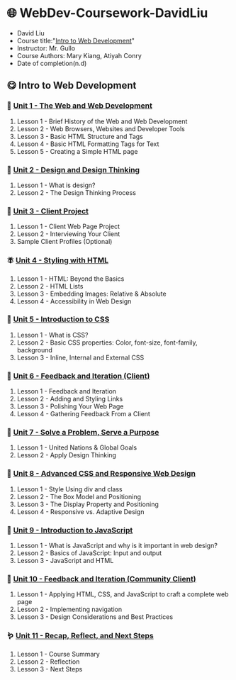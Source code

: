 # 🌐 WebDev-Coursework-DavidLiu

* David Liu
* Course title:"[Intro to Web Development](https://vscodeedu.com/courses/intro-to-web-dev)"
* Instructor: Mr. Gullo
* Course Authors: Mary Kiang, Atiyah Conry
* Date of completion(n.d)

## 😋 Intro to Web Development

### 🦍 [Unit 1 - The Web and Web Development](https://vscode.dev/edu?courseId=intro-to-web-dev&workspace-scheme=vscode-edu-workspace&profile=web-dark#account-id=c679d6cf-107b-4213-b496-2ade543629e1&select-course-node=intro-to-web-dev%3Aiwd-webdev)

1. Lesson 1 - Brief History of the Web and Web Development
2. Lesson 2 - Web Browsers, Websites and Developer Tools
3. Lesson 3 - Basic HTML Structure and Tags
4. Lesson 4 - Basic HTML Formatting Tags for Text
5. Lesson 5 - Creating a Simple HTML page

### 🐆 [Unit 2 - Design and Design Thinking](https://vscode.dev/edu?courseId=intro-to-web-dev&workspace-scheme=vscode-edu-workspace&profile=web-dark#account-id=c679d6cf-107b-4213-b496-2ade543629e1&select-course-node=intro-to-web-dev%3Aiwd-design)

1. Lesson 1 - What is design?
2. Lesson 2 - The Design Thinking Process

### 🦉 [Unit 3 - Client Project](https://vscode.dev/edu?courseId=intro-to-web-dev&workspace-scheme=vscode-edu-workspace&profile=web-dark#account-id=c679d6cf-107b-4213-b496-2ade543629e1&select-course-node=intro-to-web-dev%3Aiwd-client)

1. Lesson 1 - Client Web Page Project
2. Lesson 2 - Interviewing Your Client
3. Sample Client Profiles (Optional)

### 🪰 [Unit 4 - Styling with HTML](https://vscode.dev/edu?courseId=intro-to-web-dev&workspace-scheme=vscode-edu-workspace&profile=web-dark#account-id=c679d6cf-107b-4213-b496-2ade543629e1&select-course-node=intro-to-web-dev%3Aiwd-styling)

1. Lesson 1 - HTML: Beyond the Basics
2. Lesson 2 - HTML Lists
3. Lesson 3 - Embedding Images: Relative & Absolute
4. Lesson 4 - Accessibility in Web Design

### 🦇 [Unit 5 - Introduction to CSS](https://vscode.dev/edu?courseId=intro-to-web-dev&workspace-scheme=vscode-edu-workspace&profile=web-dark#account-id=c679d6cf-107b-4213-b496-2ade543629e1&select-course-node=intro-to-web-dev%3Aiwd-css)

1. Lesson 1 - What is CSS?
2. Lesson 2 - Basic CSS properties: Color, font-size, font-family, background
3. Lesson 3 - Inline, Internal and External CSS

### 🐝 [Unit 6 - Feedback and Iteration (Client)](https://vscode.dev/edu?courseId=intro-to-web-dev&workspace-scheme=vscode-edu-workspace&profile=web-dark#account-id=c679d6cf-107b-4213-b496-2ade543629e1&select-course-node=intro-to-web-dev%3Aiwd-feedback)

1. Lesson 1 - Feedback and Iteration
2. Lesson 2 - Adding and Styling Links
3. Lesson 3 - Polishing Your Web Page
4. Lesson 4 - Gathering Feedback From a Client

### 🦅 [Unit 7 - Solve a Problem, Serve a Purpose](https://vscode.dev/edu?courseId=intro-to-web-dev&workspace-scheme=vscode-edu-workspace&profile=web-dark#account-id=c679d6cf-107b-4213-b496-2ade543629e1&select-course-node=intro-to-web-dev%3Aiwd-solve)

1. Lesson 1 - United Nations & Global Goals
2. Lesson 2 - Apply Design Thinking

### 🫎 [Unit 8 - Advanced CSS and Responsive Web Design](https://vscode.dev/edu?courseId=intro-to-web-dev&workspace-scheme=vscode-edu-workspace&profile=web-dark#account-id=c679d6cf-107b-4213-b496-2ade543629e1&select-course-node=intro-to-web-dev%3Aiwd-advcss)

1. Lesson 1 - Style Using div and class
2. Lesson 2 - The Box Model and Positioning
3. Lesson 3 - The Display Property and Positioning
4. Lesson 4 - Responsive vs. Adaptive Design

### 🦖 [Unit 9 - Introduction to JavaScript](https://vscode.dev/edu?courseId=intro-to-web-dev&workspace-scheme=vscode-edu-workspace&profile=web-dark#account-id=c679d6cf-107b-4213-b496-2ade543629e1&select-course-node=intro-to-web-dev%3Aiwd-js)

1. Lesson 1 - What is JavaScript and why is it important in web design?
2. Lesson 2 - Basics of JavaScript: Input and output
3. Lesson 3 - JavaScript and HTML

### 🦕 [Unit 10 - Feedback and Iteration (Community Client)](https://vscode.dev/edu?courseId=intro-to-web-dev&workspace-scheme=vscode-edu-workspace&profile=web-dark#account-id=c679d6cf-107b-4213-b496-2ade543629e1&select-course-node=intro-to-web-dev%3Aiwd-feedcc)

1. Lesson 1 - Applying HTML, CSS, and JavaScript to craft a complete web page
2. Lesson 2 - Implementing navigation
3. Lesson 3 - Design Considerations and Best Practices

### 🪱 [Unit 11 - Recap, Reflect, and Next Steps](https://vscode.dev/edu?courseId=intro-to-web-dev&workspace-scheme=vscode-edu-workspace&profile=web-dark#account-id=c679d6cf-107b-4213-b496-2ade543629e1&select-course-node=intro-to-web-dev%3Aiwd-recap-next)

1. Lesson 1 - Course Summary
2. Lesson 2 - Reflection
3. Lesson 3 - Next Steps
